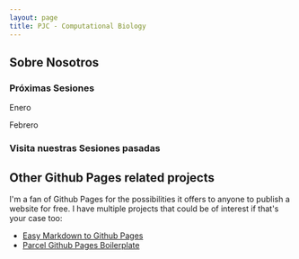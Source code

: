```yaml
---
layout: page
title: PJC - Computational Biology
---
```



## Sobre Nosotros

### Próximas Sesiones

Enero

Febrero 


### Visita nuestras Sesiones pasadas



## Other Github Pages related projects

I'm a fan of Github Pages for the possibilities it offers to anyone to publish a website for free. I have multiple projects that could be of interest if that's your case too:

* [Easy Markdown to Github Pages](https://nicolas-van.github.io/easy-markdown-to-github-pages/)
* [Parcel Github Pages Boilerplate](https://github.com/nicolas-van/parcel-github-pages-boilerplate)


